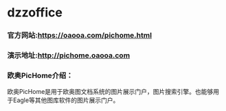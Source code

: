 ﻿# dzzoffice

### 官方网站:https://oaooa.com/pichome.html
### 演示地址:http://pichome.oaooa.com

### 欧奥PicHome介绍：

  欧奥PicHome是用于欧奥图文档系统的图片展示门户，图片搜索引擎。也能够用于Eagle等其他图库软件的图片展示门户。


